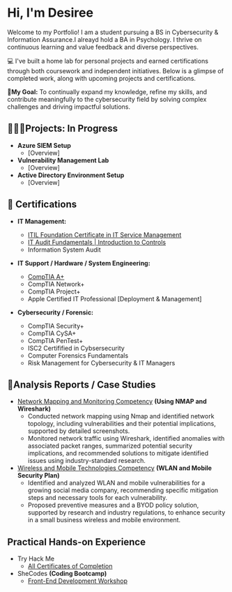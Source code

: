 <h1>Hi, I'm Desiree</h1>


Welcome to my Portfolio! I am a student pursuing a BS in Cybersecurity & Information Assurance.I alreayd hold a BA in Psychology. I thrive on continuous learning and value feedback and diverse perspectives. 

💻 I've built a home lab for personal projects and earned certifications through both coursework and independent initiatives. Below is a glimpse of completed work, along with upcoming projects and certifications.

<b>📍My Goal:</b> To continually expand my knowledge, refine my skills, and contribute meaningfully to the cybersecurity field by solving complex challenges and driving impactful solutions.


<h2>👩🏽‍💻Projects: In Progress</h2>

- <b>Azure SIEM Setup</b>
  - [Overview]
- <b>Vulnerability Management Lab</b>
  - [Overview]
- <b>Active Directory Environment Setup</b>
  - [Overview]

<h2>📄 Certifications</h2>

-  <b>IT Management:</b>
    - [ITIL Foundation Certificate in IT Service Management](https://drive.google.com/file/d/1z9haaR9Kz8dGl6gWoUIsz2e6vWFqEW-t/view?usp=drive_link)
    - [IT Audit Fundamentals | Introduction to Controls](https://www.udemy.com/certificate/UC-4e39c8a4-7502-49d2-94eb-7ca576710b4c/)
    - Information System Audit
-  <b>IT Support / Hardware / System Engineering:</b>
    - [CompTIA A+](https://drive.google.com/file/d/1GsAdrOxXXUb5yhmZO6DEhw8iPIwfkTLX/view?usp=drive_link)
    - CompTIA Network+
    - CompTIA Project+
    - Apple Certified IT Professional [Deployment & Management]
   
 - <b>Cybersecurity / Forensic: </b>
    - CompTIA Security+
    - CompTIA CySA+
    - CompTIA PenTest+
    - ISC2 Certifified in Cybsersecurity
    - Computer Forensics Fundamentals
    - Risk Management for Cybersecurity & IT Managers

<h2>📝Analysis Reports / Case Studies</h2>

- [Network Mapping and Monitoring Competency](https://drive.google.com/file/d/1MwloU_EHrgkKEnbsWSG24IVwdVyPXJnE/view?usp=share_link) <b>(Using NMAP and Wireshark)</b>
    - Conducted network mapping using Nmap and identified network topology, including vulnerabilities and their potential implications, supported by detailed screenshots.
    - Monitored network traffic using Wireshark, identified anomalies with associated packet ranges, summarized potential security implications, and recommended solutions to mitigate identified issues using industry-standard research.
- [Wireless and Mobile Technologies Competency](https://docs.google.com/document/d/1mCbmYRy7LAU-mo8kSIFnMmhR9ZpXUI4m/edit?usp=share_link&ouid=105420942318330051700&rtpof=true&sd=true) <b>(WLAN and Mobile Security Plan)</b>
  - Identified and analyzed WLAN and mobile vulnerabilities for a growing social media company, recommending specific mitigation steps and necessary tools for each vulnerability.
  - Proposed preventive measures and a BYOD policy solution, supported by research and industry regulations, to enhance security in a small business wireless and mobile environment.


<h2>Practical Hands-on Experience</h2>

- Try Hack Me
    - [All Certificates of Completion]()
- SheCodes <b>(Coding Bootcamp)</b>
    - [Front-End Development Workshop](https://www.shecodes.io/certificates/b8407f7861079d95a6ba52e6ffe15e3e)
